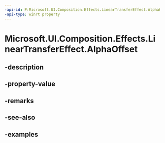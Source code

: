 ```yaml
---
-api-id: P:Microsoft.UI.Composition.Effects.LinearTransferEffect.AlphaOffset
-api-type: winrt property
---
```


# Microsoft.UI.Composition.Effects.LinearTransferEffect.AlphaOffset

<!--
public float AlphaOffset { get; set; }
-->


## -description

## -property-value

## -remarks

## -see-also

## -examples


